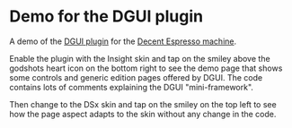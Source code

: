# Demo for the DGUI plugin
A demo of the [DGUI plugin](https://github.com/ebengoechea/de1app_plugin_DGUI) for the [Decent Espresso machine](https://github.com/decentespresso/de1app/).

Enable the plugin with the Insight skin and tap on the smiley above the godshots heart icon on the bottom right to see the demo page that shows some controls and generic edition pages offered by DGUI. The code contains lots of comments explaining the DGUI "mini-framework".

Then change to the DSx skin and tap on the smiley on the top left to see how the page aspect adapts to the skin without any change in the code.
